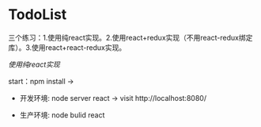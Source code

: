 # TodoList
三个练习：1.使用纯react实现。2.使用react+redux实现（不用react-redux绑定库）。3.使用react+react-redux实现。

*使用纯react实现*

start：npm install ->

* 开发环境: node server react -> visit http://localhost:8080/ 

* 生产环境: node bulid react

